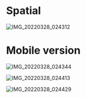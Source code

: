 # Spatial

![IMG_20220328_024312](https://user-images.githubusercontent.com/45121072/160304303-206d26bb-7862-4142-b872-b91f649803bb.jpg)

# Mobile version

![IMG_20220328_024344](https://user-images.githubusercontent.com/45121072/160304346-07978a14-6488-482e-b9d7-6bd2c420c1d3.jpg)

![IMG_20220328_024413](https://user-images.githubusercontent.com/45121072/160304366-7b31ec0b-1a26-4e69-828e-3dca7f5dc620.jpg)

![IMG_20220328_024429](https://user-images.githubusercontent.com/45121072/160304381-2dfbed53-071e-46bc-a02e-844bb93df7ad.jpg)
